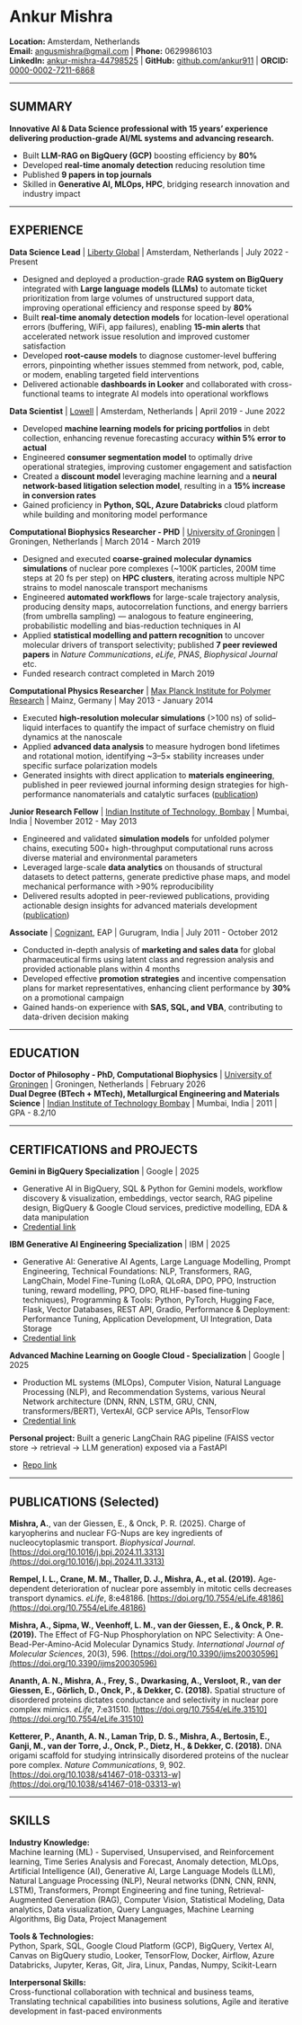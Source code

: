 # Ankur Mishra

**Location:** Amsterdam, Netherlands  
**Email:** angusmishra@gmail.com | **Phone:** 0629986103  
**LinkedIn:** [ankur-mishra-44798525](https://www.linkedin.com/in/ankur-mishra-44798525/) | **GitHub:** [github.com/ankur911](https://github.com/ankur911) | **ORCID:** [0000-0002-7211-6868](https://orcid.org/0000-0002-7211-6868)

---

## SUMMARY

**Innovative AI & Data Science professional with 15 years’ experience delivering production-grade AI/ML systems and advancing research.**  
- Built **LLM-RAG on BigQuery (GCP)** boosting efficiency by **80%**
- Developed **real-time anomaly detection** reducing resolution time
- Published **9 papers in top journals**
- Skilled in **Generative AI, MLOps, HPC**, bridging research innovation and industry impact

---

## EXPERIENCE

**Data Science Lead** | [Liberty Global](https://www.libertyglobal.com/) | Amsterdam, Netherlands | July 2022 - Present  
- Designed and deployed a production-grade **RAG system on BigQuery** integrated with **Large language models (LLMs)** to automate ticket prioritization from large volumes of unstructured support data, improving operational efficiency and response speed by **80%**
- Built **real-time anomaly detection models** for location-level operational errors (buffering, WiFi, app failures), enabling **15-min alerts** that accelerated network issue resolution and improved customer satisfaction
- Developed **root-cause models** to diagnose customer-level buffering errors, pinpointing whether issues stemmed from network, pod, cable, or modem, enabling targeted field interventions
- Delivered actionable **dashboards in Looker** and collaborated with cross-functional teams to integrate AI models into operational workflows

**Data Scientist** | [Lowell](https://www.lowell.co.uk/) | Amsterdam, Netherlands | April 2019 - June 2022  
- Developed **machine learning models for pricing portfolios** in debt collection, enhancing revenue forecasting accuracy **within 5% error to actual**
- Engineered **consumer segmentation model** to optimally drive operational strategies, improving customer engagement and satisfaction
- Created a **discount model** leveraging machine learning and a **neural network-based litigation selection model**, resulting in a **15% increase in conversion rates**
- Gained proficiency in **Python, SQL, Azure Databricks** cloud platform while building and monitoring model performance

**Computational Biophysics Researcher - PHD** | [University of Groningen](https://www.rug.nl/) | Groningen, Netherlands | March 2014 - March 2019  
- Designed and executed **coarse-grained molecular dynamics simulations** of nuclear pore complexes (~100K particles, 200M time steps at 20 fs per step) on **HPC clusters**, iterating across multiple NPC strains to model nanoscale transport mechanisms
- Engineered **automated workflows** for large-scale trajectory analysis, producing density maps, autocorrelation functions, and energy barriers (from umbrella sampling) — analogous to feature engineering, probabilistic modelling and bias-reduction techniques in AI
- Applied **statistical modelling and pattern recognition** to uncover molecular drivers of transport selectivity; published **7 peer reviewed papers** in *Nature Communications*, *eLife*, *PNAS*, *Biophysical Journal* etc.
- Funded research contract completed in March 2019

**Computational Physics Researcher** | [Max Planck Institute for Polymer Research](https://www.mpip-mainz.mpg.de/) | Mainz, Germany | May 2013 - January 2014  
- Executed **high-resolution molecular simulations** (>100 ns) of solid–liquid interfaces to quantify the impact of surface chemistry on fluid dynamics at the nanoscale
- Applied **advanced data analysis** to measure hydrogen bond lifetimes and rotational motion, identifying ~3–5× stability increases under specific surface polarization models
- Generated insights with direct application to **materials engineering**, published in peer reviewed journal informing design strategies for high-performance nanomaterials and catalytic surfaces ([publication](https://iopscience.iop.org/article/10.1088/0953-8984/26/24/244102))

**Junior Research Fellow** | [Indian Institute of Technology, Bombay](https://www.iitb.ac.in/) | Mumbai, India | November 2012 - May 2013  
- Engineered and validated **simulation models** for unfolded polymer chains, executing 500+ high-throughput computational runs across diverse material and environmental parameters
- Leveraged large-scale **data analytics** on thousands of structural datasets to detect patterns, generate predictive phase maps, and model mechanical performance with >90% reproducibility
- Delivered results adopted in peer-reviewed publications, providing actionable design insights for advanced materials development ([publication](https://doi.org/10.1002/mats.201300154))

**Associate** | [Cognizant](https://www.cognizant.com/us/en), EAP | Gurugram, India | July 2011 - October 2012  
- Conducted in-depth analysis of **marketing and sales data** for global pharmaceutical firms using latent class and regression analysis and provided actionable plans within 4 months
- Developed effective **promotion strategies** and incentive compensation plans for market representatives, enhancing client performance by **30%** on a promotional campaign
- Gained hands-on experience with **SAS, SQL, and VBA**, contributing to data-driven decision making

---

## EDUCATION

**Doctor of Philosophy - PhD, Computational Biophysics** | [University of Groningen](https://www.rug.nl/research/zernike/micromechanics/staff) | Groningen, Netherlands | February 2026  
**Dual Degree (BTech + MTech), Metallurgical Engineering and Materials Science** | [Indian Institute of Technology Bombay](https://www.iitb.ac.in/mems/en/academics/programmes) | Mumbai, India | 2011 | GPA - 8.2/10

---

## CERTIFICATIONS and PROJECTS

**Gemini in BigQuery Specialization** | Google | 2025  
- Generative AI in BigQuery, SQL & Python for Gemini models, workflow discovery & visualization, embeddings, vector search, RAG pipeline design, BigQuery & Google Cloud services, predictive modelling, EDA & data manipulation  
- [Credential link](https://coursera.org/share/0117f55fe21d22a0a37559084b44d7ed)

**IBM Generative AI Engineering Specialization** | IBM | 2025  
- Generative AI: Generative AI Agents, Large Language Modelling, Prompt Engineering, Technical Foundations: NLP, Transformers, RAG, LangChain, Model Fine-Tuning (LoRA, QLoRA, DPO, PPO, Instruction tuning, reward modelling, PPO, DPO, RLHF-based fine-tuning techniques), Programming & Tools: Python, PyTorch, Hugging Face, Flask, Vector Databases, REST API, Gradio, Performance & Deployment: Performance Tuning, Application Development, UI Integration, Data Storage  
- [Credential link](https://www.coursera.org/account/accomplishments/professional-cert/8DKGL1RJB0QX?utm_source=link&utm_medium=certificate&utm_content=cert_image&utm_campaign=sharing_cta&utm_product=prof)

**Advanced Machine Learning on Google Cloud - Specialization** | Google | 2025  
- Production ML systems (MLOps), Computer Vision, Natural Language Processing (NLP), and Recommendation Systems, various Neural Network architecture (DNN, RNN, LSTM, GRU, CNN, transformers/BERT), VertexAI, GCP service APIs, TensorFlow  
- [Credential link](https://coursera.org/share/fd835cf51cb88b0e7bdd8cee8adc39b8)

**Personal project:** Built a generic LangChain RAG pipeline (FAISS vector store → retrieval → LLM generation) exposed via a FastAPI  
- [Repo link](https://github.com/ankur911/rag_llm_generic.git)

---

## PUBLICATIONS (Selected)

**Mishra, A.**, van der Giessen, E., & Onck, P. R. (2025). Charge of karyopherins and nuclear FG-Nups are key ingredients of nucleocytoplasmic transport. *Biophysical Journal*. [https://doi.org/10.1016/j.bpj.2024.11.3313](https://doi.org/10.1016/j.bpj.2024.11.3313)

**Rempel, I. L., Crane, M. M., Thaller, D. J., Mishra, A., et al. (2019).** Age-dependent deterioration of nuclear pore assembly in mitotic cells decreases transport dynamics. *eLife*, 8:e48186. [https://doi.org/10.7554/eLife.48186](https://doi.org/10.7554/eLife.48186)

**Mishra, A., Sipma, W., Veenhoff, L. M., van der Giessen, E., & Onck, P. R. (2019).** The Effect of FG-Nup Phosphorylation on NPC Selectivity: A One-Bead-Per-Amino-Acid Molecular Dynamics Study. *International Journal of Molecular Sciences*, 20(3), 596. [https://doi.org/10.3390/ijms20030596](https://doi.org/10.3390/ijms20030596)

**Ananth, A. N., Mishra, A., Frey, S., Dwarkasing, A., Versloot, R., van der Giessen, E., Görlich, D., Onck, P., & Dekker, C. (2018).** Spatial structure of disordered proteins dictates conductance and selectivity in nuclear pore complex mimics. *eLife*, 7:e31510. [https://doi.org/10.7554/eLife.31510](https://doi.org/10.7554/eLife.31510)

**Ketterer, P., Ananth, A. N., Laman Trip, D. S., Mishra, A., Bertosin, E., Ganji, M., van der Torre, J., Onck, P., Dietz, H., & Dekker, C. (2018).** DNA origami scaffold for studying intrinsically disordered proteins of the nuclear pore complex. *Nature Communications*, 9, 902. [https://doi.org/10.1038/s41467-018-03313-w](https://doi.org/10.1038/s41467-018-03313-w)

---

## SKILLS

**Industry Knowledge:**  
Machine learning (ML) - Supervised, Unsupervised, and Reinforcement learning, Time Series Analysis and Forecast, Anomaly detection, MLOps, Artificial Intelligence (AI), Generative AI, Large Language Models (LLM), Natural Language Processing (NLP), Neural networks (DNN, CNN, RNN, LSTM), Transformers, Prompt Engineering and fine tuning, Retrieval-Augmented Generation (RAG), Computer Vision, Statistical Modeling, Data analytics, Data visualization, Query Languages, Machine Learning Algorithms, Big Data, Project Management

**Tools & Technologies:**  
Python, Spark, SQL, Google Cloud Platform (GCP), BigQuery, Vertex AI, Canvas on BigQuery studio, Looker, TensorFlow, Docker, Airflow, Azure Databricks, Jupyter, Keras, Git, Jira, Linux, Pandas, Numpy, Scikit-Learn

**Interpersonal Skills:**  
Cross-functional collaboration with technical and business teams, Translating technical capabilities into business solutions, Agile and iterative development in fast-paced environments

